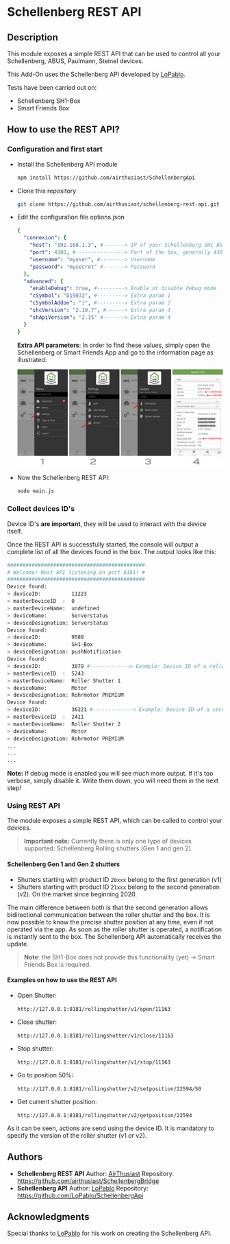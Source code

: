 # Schellenberg REST API

## Description
This module exposes a simple REST API that can be used to control all your Schellenberg, ABUS, Paulmann, Steinel devices.

This Add-On uses the Schellenberg API developed by [LoPablo](https://github.com/LoPablo).

Tests have been carried out on: 
- Schellenberg SH1-Box
- Smart Friends Box

## How to use the REST API?
### Configuration and first start
- Install the Schellenberg API module
  ```bash
  npm install https://github.com/airthusiast/SchellenbergApi
  ```
- Clone this repository
  ```bash
  git clone https://github.com/airthusiast/schellenberg-rest-api.git
  ```
- Edit the configuration file options.json
  ```yaml
  {
    "connexion": {
      "host": "192.168.1.3", #-------> IP of your Schellenberg SH1 Box / Smart Friends Box
      "port": 4300, #----------------> Port of the box, generally 4300/tcp
      "username": "myuser", #--------> Username
      "password": "mysecret" #-------> Password
    },
    "advanced": {
      "enableDebug": true, #---------> Enable or disable debug mode
      "cSymbol": "D19033", #---------> Extra param 1
      "cSymbolAddon": "i", #---------> Extra param 2
      "shcVersion": "2.19.7", #------> Extra param 3
      "shApiVersion": "2.15" #-------> Extra param 4
    }
  }
  ```
  **Extra API parameters**:
  In order to find these values, simply open the Schellenberg or Smart Friends App and go to the information page as illustrated: 

  ![alt](images/doc00.jpg)

- Now the Schellenberg REST API:
  ```bash
  node main.js
  ```
### Collect devices ID's
Device ID's **are important**, they will be used to interact with the device itself.

Once the REST API is successfully started, the console will output a complete list of all the devices found in the box.
The output looks like this:
```bash
#############################################
# Welcome! Rest API listening on port 8181! #
#############################################
Device found:
> deviceID:          11223
> masterDeviceID  :  0
> masterDeviceName:  undefined
> deviceName:        Serverstatus
> deviceDesignation: Serverstatus
Device found:
> deviceID:          9589
> deviceName:        SH1-Box
> deviceDesignation: pushNotification
Device found:
> deviceID:          3079 #-------------> Example: Device ID of a roller shutter
> masterDeviceID  :  5243
> masterDeviceName:  Roller Shutter 1
> deviceName:        Motor
> deviceDesignation: Rohrmotor PREMIUM
Device found:
> deviceID:          36221 #-------------> Example: Device ID of a second roller shutter
> masterDeviceID  :  2411
> masterDeviceName:  Roller Shutter 2
> deviceName:        Motor
> deviceDesignation: Rohrmotor PREMIUM
...
...
...
```
**Note:** If debug mode is enabled you will see much more output. If it's too verbose, simply disable it.
Write them down, you will need them in the next step!

### Using REST API

The module exposes a simple REST API, which can be called to control your devices.

> **Important note:** Currently there is only one type of devices supported: Schellenberg Rolling shutters (Gen 1 and gen 2).
#### Schellenberg Gen 1 and Gen 2 shutters
- Shutters starting with product ID `20xxx` belong to the first generation (v1)
- Shutters starting with product ID `21xxx` belong to the second generation (v2). On the market since beginning 2020.

The main difference between both is that the second generation allows bidirectional communication between the roller shutter and the box. It is now possible to know the precise shutter position at any time, even if not operated via the app. As soon as the roller shutter is operated, a notification is instantly sent to the box. The Schellenberg API automatically receives the update.

> **Note**: the SH1-Box does not provide this functionality (yet) -> Smart Friends Box is required.

#### Examples on how to use the REST API
- Open Shutter: 

  ```http://127.0.0.1:8181/rollingshutter/v1/open/11163```
- Close shutter:

  ```http://127.0.0.1:8181/rollingshutter/v1/close/11163```
- Stop shutter:
  
  ```http://127.0.0.1:8181/rollingshutter/v1/stop/11163```
- Go to position 50%:
  
  ```http://127.0.0.1:8181/rollingshutter/v2/setposition/22594/50```
- Get current shutter position:
  
  ```http://127.0.0.1:8181/rollingshutter/v2/getposition/22594```

As it can be seen, actions are send using the device ID. 
It is mandatory to specify the version of the roller shutter (v1 or v2). 

## Authors
- **Schellenberg REST API**
  Author: [AirThusiast](https://github.com/airthusiast)
  Repository: https://github.com/airthusiast/SchellenbergBridge
- **Schellenberg API**
  Author: [LoPablo](https://github.com/LoPablo)
  Repository: https://github.com/LoPablo/SchellenbergApi

## Acknowledgments
Special thanks to [LoPablo](https://github.com/LoPablo) for his work on creating the Schellenberg API.